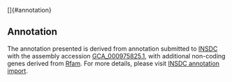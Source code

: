 []{#annotation}

Annotation
----------

The annotation presented is derived from annotation submitted to
[INSDC](http://www.insdc.org) with the assembly accession
[GCA\_000975825.1](http://www.ebi.ac.uk/ena/data/view/GCA_000975825.1),
with additional non-coding genes derived from
[Rfam](http://rfam.xfam.org/). For more details, please visit [INSDC
annotation
import](http://ensemblgenomes.org/info/data/insdc_annotation).
